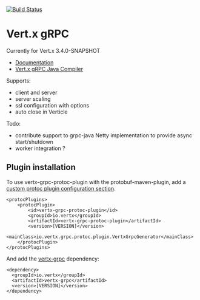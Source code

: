 [![Build Status](https://github.com/vert-x3/vertx-grpc/workflows/CI/badge.svg?branch=master)](https://github.com/vert-x3/vertx-grpc/actions?query=workflow%3ACI)

# Vert.x gRPC

Currently for Vert.x 3.4.0-SNAPSHOT

- [Documentation](src/main/asciidoc/java/index.adoc)
- [Vert.x gRPC Java Compiler](https://github.com/vert-x3/vertx-grpc-java-compiler)

Supports:

- client and server
- server scaling
- ssl configuration with options
- auto close in Verticle

Todo:

- contribute support to grpc-java Netty implementation to provide async start/shutdown
- worker integration ?

## Plugin installation

To use vertx-grpc-protoc-plugin with the protobuf-maven-plugin, add a [custom protoc plugin configuration section](https://www.xolstice.org/protobuf-maven-plugin/examples/protoc-plugin.html).

```
<protocPlugins>
    <protocPlugin>
        <id>vertx-grpc-protoc-plugin</id>
        <groupId>io.vertx</groupId>
        <artifactId>vertx-grpc-protoc-plugin</artifactId>
        <version>[VERSION]</version>
        <mainClass>io.vertx.grpc.protoc.plugin.VertxGrpcGenerator</mainClass>
    </protocPlugin>
</protocPlugins>
```

And add the [vertx-grpc](https://github.com/vert-x3/vertx-grpc) dependency:

```
<dependency>
  <groupId>io.vertx</groupId>
  <artifactId>vertx-grpc</artifactId>
  <version>[VERSION]</version>
</dependency>
```

